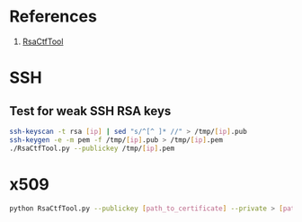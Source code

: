 # References
1. [RsaCtfTool](https://github.com/RsaCtfTool/RsaCtfTool)

# SSH
## Test for weak SSH RSA keys
```sh
ssh-keyscan -t rsa [ip] | sed "s/^[^ ]* //" > /tmp/[ip].pub
ssh-keygen -e -m pem -f /tmp/[ip].pub > /tmp/[ip].pem
./RsaCtfTool.py --publickey /tmp/[ip].pem
```

# x509
```sh
python RsaCtfTool.py --publickey [path_to_certificate] --private > [path_to_recovered_key]
```
